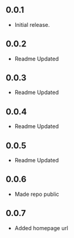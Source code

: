 ## 0.0.1
* Initial release.

## 0.0.2
* Readme Updated

## 0.0.3
* Readme Updated

## 0.0.4
* Readme Updated

## 0.0.5
* Readme Updated

## 0.0.6
* Made repo public

## 0.0.7
* Added homepage url
